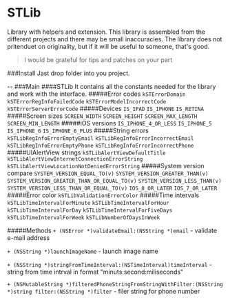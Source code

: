 # STLib
Library with helpers and extension. This library is assembled from the different projects and there may be small inaccuracies. The library does not pritenduet on originality, but if it will be useful to someone, that's good.
>I would be grateful for tips and patches on your part

###Install
Jast drop folder into you project.

--
###Main
####STLib
It contains all the constants needed for the library and work with the interface.
#####Error codes
`kSTErrorDomain`
`kSTErrorRegInfoFailedCode`
`kSTErrorModelIncorrectCode`
`kSTErrorServerErrorCode`
#####Devices
`IS_IPAD`
`IS_IPHONE`
`IS_RETINA`
#####Screen sizes
`SCREEN_WIDTH`
`SCREEN_HEIGHT`
`SCREEN_MAX_LENGTH`
`SCREEN_MIN_LENGTH`
#####iOS versions
`IS_IPHONE_4_OR_LESS`
`IS_IPHONE_5`
`IS_IPHONE_6`
`IS_IPHONE_6_PLUS`
#####String errors
`kSTLibRegInfoErrorEmptyEmail`
`kSTLibRegInfoErrorIncorrectEmail`
`kSTLibRegInfoErrorEmptyPhone`
`kSTLibRegInfoErrorIncorrectPhone`
#####UIAlertView strings
`kSTLibAlertViewDefaultTitle`
`kSTLibAlertViewInternetConnectionErrorString`
`kSTLibAlertViewLocationNotDeniedErrorString`
#####System version compare
`SYSTEM_VERSION_EQUAL_TO(v)`
`SYSTEM_VERSION_GREATER_THAN(v)`
`SYSTEM_VERSION_GREATER_THAN_OR_EQUAL_TO(v)`
`SYSTEM_VERSION_LESS_THAN(v)`
`SYSTEM_VERSION_LESS_THAN_OR_EQUAL_TO(v)`
`IOS_8_OR_LATER`
`IOS_7_OR_LATER`
#####Error color
`kSTLibValidationErrorColor`
#####Time intervals
`kSTLibTimeIntervalForMinute`
`kSTLibTimeIntervalForHour`
`kSTLibTimeIntervalForDay`
`kSTLibTimeIntervalForFiveDays`
`kSTLibTimeIntervalForWeek`
`kSTLibNumberOfDaysInWeek`

#####Methods
`+ (NSError *)validateEmail:(NSString *)email` - validate e-mail address

`+ (NSString *)launchImageName` - launch image name

`+ (NSString *)stringFromTimeInterval:(NSTimeInterval)timeInterval` - string from time intrval in format "minuts:second:miliseconds"

`+ (NSMutableString *)filteredPhoneStringFromStringWithFilter:(NSString *)string filter:(NSString *)filter` - filer string for phone number
